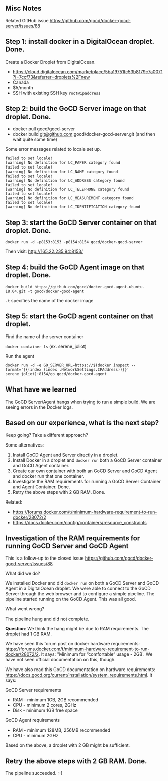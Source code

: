 
## Misc Notes

Related GitHub issue https://github.com/gocd/docker-gocd-server/issues/88

## Step 1: install docker in a DigitalOcean droplet. Done.

Create a Docker Droplet from DigitalOcean.

* https://cloud.digitalocean.com/marketplace/5ba19751fc53b8179c7a0071?i=7ccf73&referrer=droplets%2Fnew
* Canada
* $5/month
* SSH with existing SSH key `root@ipaddress`

## Step 2: build the GoCD Server image on that droplet. Done.

* docker pull gocd/gocd-server
* docker build git@github.com:gocd/docker-gocd-server.git (and then wait quite some time)

Some error messages related to locale set up.

```
failed to set locale!                                                
[warning] No definition for LC_PAPER category found                  
failed to set locale!                                                
[warning] No definition for LC_NAME category found                   
failed to set locale!                                                
[warning] No definition for LC_ADDRESS category found                
failed to set locale!                                                
[warning] No definition for LC_TELEPHONE category found              
failed to set locale!                                                
[warning] No definition for LC_MEASUREMENT category found            
failed to set locale!                                                
[warning] No definition for LC_IDENTIFICATION category found         
```

## Step 3: start the GoCD Server container on that droplet. Done.

```
docker run -d -p8153:8153 -p8154:8154 gocd/docker-gocd-server
```

Then visit: http://165.22.235.94:8153/

## Step 4: build the GoCD Agent image on that droplet. Done.

```
docker build https://github.com/gocd/docker-gocd-agent-ubuntu-18.04.git -t gocd/docker-gocd-agent
```
`-t` specifies the name of the docker image 

## Step 5: start the GoCD agent container on that droplet.

Find the name of the server container

`docker container ls` (ex. serene_joliot)

Run the agent
```
docker run -d -e GO_SERVER_URL=https://$(docker inspect --format='{{(index (index .NetworkSettings.IPAddress))}}' serene_joliot):8154/go gocd/docker-gocd-agent
```

## What have we learned

The GoCD Server/Agent hangs when trying to run a simple build. We are seeing errors in the Docker logs.

## Based on our experience, what is the next step?

Keep going? Take a different approach? 

Some alternatives:

1. Install GoCD Agent and Server directly in a droplet.
1. Install Docker in a droplet and `docker run` both a GoCD Server container and GoCD Agent container.
1. Create our own container with both an GoCD Server and GoCD Agent and docker run that one container.
1. Investigate the RAM requirements for running a GoCD Server Container and Agent Container. Done.
1. Retry the above steps with 2 GB RAM. Done.

Related: 

* https://forums.docker.com/t/minimum-hardware-requirement-to-run-docker/28072/2
* https://docs.docker.com/config/containers/resource_constraints

## Investigation of the RAM requirements for running GoCD Server and GoCD Agent

This is a follow-up to the closed issue https://github.com/gocd/docker-gocd-server/issues/88

What did we do?

We installed Docker and did `docker run` on both a GoCD Server and GoCD Agent in a DigitalOcean droplet. We were able to connect to the GoCD Server through the web browser and to configure a simple pipeline. The pipeline started running on the GoCD Agent. This was all good.

What went wrong?

The pipeline hung and did not complete. 

**Question**: We think the hang might be due to RAM requirements. The droplet had 1 GB RAM. 

We have seen this forum post on docker hardware requirements: https://forums.docker.com/t/minimum-hardware-requirement-to-run-docker/28072/2. It says: "Minimum for “comfortable” usage - 2GB'. We have not seen official documentation on this, though.

We have also read this GoCD documentation on hardware requirements: https://docs.gocd.org/current/installation/system_requirements.html. It says: 

GoCD Server requirements

* RAM - minimum 1GB, 2GB recommended
* CPU - minimum 2 cores, 2GHz
* Disk - minimum 1GB free space

GoCD Agent requirements

* RAM - minimum 128MB, 256MB recommended
* CPU - minimum 2GHz

Based on the above, a droplet with 2 GB might be sufficient.

## Retry the above steps with 2 GB RAM. Done.

The pipeline succeeded. :-)


